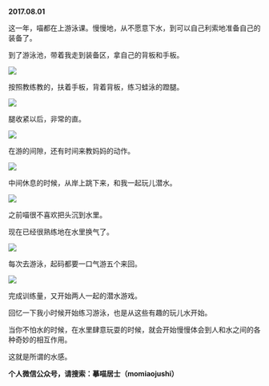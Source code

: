 
          
**2017.08.01**

这一年，喵都在上游泳课。慢慢地，从不愿意下水，到可以自己利索地准备自己的装备了。

到了游泳池，带着我走到装备区，拿自己的背板和手板。


![](//upload-images.jianshu.io/upload_images/51001-6e0350ec1e968387.jpg)


按照教练教的，扶着手板，背着背板，练习蛙泳的蹬腿。


![](//upload-images.jianshu.io/upload_images/51001-7baf69e734438cf5.jpg)


腿收紧以后，非常的直。


![](//upload-images.jianshu.io/upload_images/51001-fc83f3a5356beb08.jpg)


在游的间隙，还有时间来教妈妈的动作。


![](//upload-images.jianshu.io/upload_images/51001-2f80adc4a642825f.jpg)


中间休息的时候，从岸上跳下来，和我一起玩儿潜水。


![](//upload-images.jianshu.io/upload_images/51001-a18326f2513f0a63.jpg)


之前喵很不喜欢把头沉到水里。

现在已经很熟练地在水里换气了。


![](//upload-images.jianshu.io/upload_images/51001-213107af3544acfe.jpg)


每次去游泳，起码都要一口气游五个来回。


![](//upload-images.jianshu.io/upload_images/51001-5e3e51f934212a44.jpg)


完成训练量，又开始两人一起的潜水游戏。

回忆一下我小时候开始练习游泳，也是从这些有趣的玩儿水开始。

当你不怕水的时候，在水里肆意玩耍的时候，就会开始慢慢体会到人和水之间的各种奇妙的相互作用。

这就是所谓的水感。


**个人微信公众号，请搜索：摹喵居士（momiaojushi）**

        